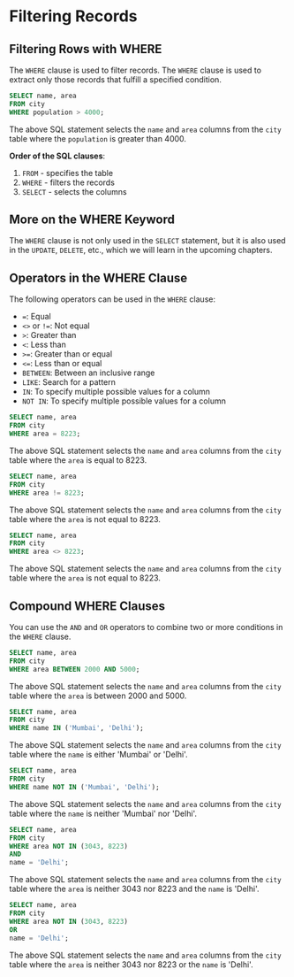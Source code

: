 # Filtering Records

## Filtering Rows with WHERE

The `WHERE` clause is used to filter records. The `WHERE` clause is used to extract only those records that fulfill a specified condition.

```sql
SELECT name, area
FROM city
WHERE population > 4000;
```

The above SQL statement selects the `name` and `area` columns from the `city` table where the `population` is greater than 4000.

**Order of the SQL clauses**:

1. `FROM` - specifies the table
2. `WHERE` - filters the records
3. `SELECT` - selects the columns

## More on the WHERE Keyword

The `WHERE` clause is not only used in the `SELECT` statement, but it is also used in the `UPDATE`, `DELETE`, etc., which we will learn in the upcoming chapters.

## Operators in the WHERE Clause

The following operators can be used in the `WHERE` clause:

- `=`: Equal
- `<>` or `!=`: Not equal
- `>`: Greater than
- `<`: Less than
- `>=`: Greater than or equal
- `<=`: Less than or equal
- `BETWEEN`: Between an inclusive range
- `LIKE`: Search for a pattern
- `IN`: To specify multiple possible values for a column
- `NOT IN`: To specify multiple possible values for a column

```sql
SELECT name, area
FROM city
WHERE area = 8223;
```

The above SQL statement selects the `name` and `area` columns from the `city` table where the `area` is equal to 8223.

```sql
SELECT name, area
FROM city
WHERE area != 8223;
```

The above SQL statement selects the `name` and `area` columns from the `city` table where the `area` is not equal to 8223.

```sql
SELECT name, area
FROM city
WHERE area <> 8223;
```

The above SQL statement selects the `name` and `area` columns from the `city` table where the `area` is not equal to 8223.

## Compound WHERE Clauses

You can use the `AND` and `OR` operators to combine two or more conditions in the `WHERE` clause.

```sql
SELECT name, area
FROM city
WHERE area BETWEEN 2000 AND 5000;
```

The above SQL statement selects the `name` and `area` columns from the `city` table where the `area` is between 2000 and 5000.

```sql
SELECT name, area
FROM city
WHERE name IN ('Mumbai', 'Delhi');
```

The above SQL statement selects the `name` and `area` columns from the `city` table where the `name` is either 'Mumbai' or 'Delhi'.

```sql
SELECT name, area
FROM city
WHERE name NOT IN ('Mumbai', 'Delhi');
```

The above SQL statement selects the `name` and `area` columns from the `city` table where the `name` is neither 'Mumbai' nor 'Delhi'.

```sql
SELECT name, area
FROM city
WHERE area NOT IN (3043, 8223)
AND
name = 'Delhi';
```

The above SQL statement selects the `name` and `area` columns from the `city` table where the `area` is neither 3043 nor 8223 and the `name` is 'Delhi'.

```sql
SELECT name, area
FROM city
WHERE area NOT IN (3043, 8223)
OR
name = 'Delhi';
```

The above SQL statement selects the `name` and `area` columns from the `city` table where the `area` is neither 3043 nor 8223 or the `name` is 'Delhi'.
